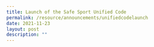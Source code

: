 ```yaml
---
title: Launch of the Safe Sport Unified Code
permalink: /resource/announcements/unifiedcodelaunch
date: 2021-11-23
layout: post
description: ""
---
```

